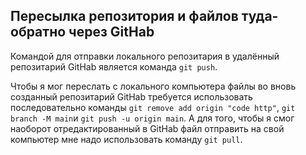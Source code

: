 ## Пересылка репозитория и файлов туда-обратно через GitHab

Командой для отправки локального репозитария в удалённый репозитарий GitHab  является команда `git push`.

Чтобы я мог переслать с локального компьютера файлы во вновь созданный репозитарий GitHab требуется использовать последовательно команды `git remove add origin "code http"`,  `git branch -M main`и  `git push -u origin main`.
А для того, чтобы я смог наоборот отредактированный в GitHab файл отправить на свой компьютер мне надо использовать команду `git pull`.